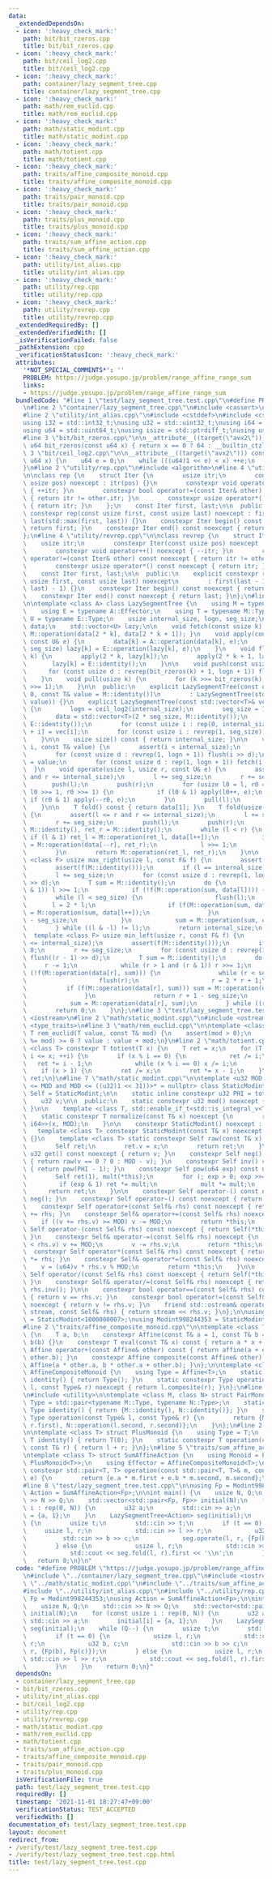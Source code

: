 ```yaml
---
data:
  _extendedDependsOn:
  - icon: ':heavy_check_mark:'
    path: bit/bit_rzeros.cpp
    title: bit/bit_rzeros.cpp
  - icon: ':heavy_check_mark:'
    path: bit/ceil_log2.cpp
    title: bit/ceil_log2.cpp
  - icon: ':heavy_check_mark:'
    path: container/lazy_segment_tree.cpp
    title: container/lazy_segment_tree.cpp
  - icon: ':heavy_check_mark:'
    path: math/rem_euclid.cpp
    title: math/rem_euclid.cpp
  - icon: ':heavy_check_mark:'
    path: math/static_modint.cpp
    title: math/static_modint.cpp
  - icon: ':heavy_check_mark:'
    path: math/totient.cpp
    title: math/totient.cpp
  - icon: ':heavy_check_mark:'
    path: traits/affine_composite_monoid.cpp
    title: traits/affine_composite_monoid.cpp
  - icon: ':heavy_check_mark:'
    path: traits/pair_monoid.cpp
    title: traits/pair_monoid.cpp
  - icon: ':heavy_check_mark:'
    path: traits/plus_monoid.cpp
    title: traits/plus_monoid.cpp
  - icon: ':heavy_check_mark:'
    path: traits/sum_affine_action.cpp
    title: traits/sum_affine_action.cpp
  - icon: ':heavy_check_mark:'
    path: utility/int_alias.cpp
    title: utility/int_alias.cpp
  - icon: ':heavy_check_mark:'
    path: utility/rep.cpp
    title: utility/rep.cpp
  - icon: ':heavy_check_mark:'
    path: utility/revrep.cpp
    title: utility/revrep.cpp
  _extendedRequiredBy: []
  _extendedVerifiedWith: []
  _isVerificationFailed: false
  _pathExtension: cpp
  _verificationStatusIcon: ':heavy_check_mark:'
  attributes:
    '*NOT_SPECIAL_COMMENTS*': ''
    PROBLEM: https://judge.yosupo.jp/problem/range_affine_range_sum
    links:
    - https://judge.yosupo.jp/problem/range_affine_range_sum
  bundledCode: "#line 1 \"test/lazy_segment_tree.test.cpp\"\n#define PROBLEM \"https://judge.yosupo.jp/problem/range_affine_range_sum\"\
    \n#line 2 \"container/lazy_segment_tree.cpp\"\n#include <cassert>\n#include <vector>\n\
    #line 2 \"utility/int_alias.cpp\"\n#include <cstddef>\n#include <cstdint>\n\n\
    using i32 = std::int32_t;\nusing u32 = std::uint32_t;\nusing i64 = std::int64_t;\n\
    using u64 = std::uint64_t;\nusing isize = std::ptrdiff_t;\nusing usize = std::size_t;\n\
    #line 3 \"bit/bit_rzeros.cpp\"\n\n__attribute__((target(\"avx2\"))) constexpr\
    \ u64 bit_rzeros(const u64 x) { return x == 0 ? 64 : __builtin_ctzll(x); }\n#line\
    \ 3 \"bit/ceil_log2.cpp\"\n\n__attribute__((target(\"avx2\"))) constexpr u64 ceil_log2(const\
    \ u64 x) {\n    u64 e = 0;\n    while (((u64)1 << e) < x) ++e;\n    return e;\n\
    }\n#line 2 \"utility/rep.cpp\"\n#include <algorithm>\n#line 4 \"utility/rep.cpp\"\
    \n\nclass rep {\n    struct Iter {\n        usize itr;\n        constexpr Iter(const\
    \ usize pos) noexcept : itr(pos) {}\n        constexpr void operator++() noexcept\
    \ { ++itr; }\n        constexpr bool operator!=(const Iter& other) const noexcept\
    \ { return itr != other.itr; }\n        constexpr usize operator*() const noexcept\
    \ { return itr; }\n    };\n    const Iter first, last;\n\n  public:\n    explicit\
    \ constexpr rep(const usize first, const usize last) noexcept : first(first),\
    \ last(std::max(first, last)) {}\n    constexpr Iter begin() const noexcept {\
    \ return first; }\n    constexpr Iter end() const noexcept { return last; }\n\
    };\n#line 4 \"utility/revrep.cpp\"\n\nclass revrep {\n    struct Iter {\n    \
    \    usize itr;\n        constexpr Iter(const usize pos) noexcept : itr(pos) {}\n\
    \        constexpr void operator++() noexcept { --itr; }\n        constexpr bool\
    \ operator!=(const Iter& other) const noexcept { return itr != other.itr; }\n\
    \        constexpr usize operator*() const noexcept { return itr; }\n    };\n\
    \    const Iter first, last;\n\n  public:\n    explicit constexpr revrep(const\
    \ usize first, const usize last) noexcept\n        : first(last - 1), last(std::min(first,\
    \ last) - 1) {}\n    constexpr Iter begin() const noexcept { return first; }\n\
    \    constexpr Iter end() const noexcept { return last; }\n};\n#line 9 \"container/lazy_segment_tree.cpp\"\
    \n\ntemplate <class A> class LazySegmentTree {\n    using M = typename A::Monoid;\n\
    \    using E = typename A::Effector;\n    using T = typename M::Type;\n    using\
    \ U = typename E::Type;\n    usize internal_size, logn, seg_size;\n    std::vector<T>\
    \ data;\n    std::vector<U> lazy;\n\n    void fetch(const usize k) { data[k] =\
    \ M::operation(data[2 * k], data[2 * k + 1]); }\n    void apply(const usize k,\
    \ const U& e) {\n        data[k] = A::operation(data[k], e);\n        if (k <\
    \ seg_size) lazy[k] = E::operation(lazy[k], e);\n    }\n    void flush(const usize\
    \ k) {\n        apply(2 * k, lazy[k]);\n        apply(2 * k + 1, lazy[k]);\n \
    \       lazy[k] = E::identity();\n    }\n\n    void push(const usize k) {\n  \
    \      for (const usize d : revrep(bit_rzeros(k) + 1, logn + 1)) flush(k >> d);\n\
    \    }\n    void pull(usize k) {\n        for (k >>= bit_rzeros(k); k > 1;) fetch(k\
    \ >>= 1);\n    }\n\n  public:\n    explicit LazySegmentTree(const usize size =\
    \ 0, const T& value = M::identity())\n        : LazySegmentTree(std::vector<T>(size,\
    \ value)) {}\n    explicit LazySegmentTree(const std::vector<T>& vec) : internal_size(vec.size())\
    \ {\n        logn = ceil_log2(internal_size);\n        seg_size = 1 << logn;\n\
    \        data = std::vector<T>(2 * seg_size, M::identity());\n        lazy = std::vector<U>(seg_size,\
    \ E::identity());\n        for (const usize i : rep(0, internal_size)) data[seg_size\
    \ + i] = vec[i];\n        for (const usize i : revrep(1, seg_size)) fetch(i);\n\
    \    }\n\n    usize size() const { return internal_size; }\n\n    void assign(usize\
    \ i, const T& value) {\n        assert(i < internal_size);\n        i += seg_size;\n\
    \        for (const usize d : revrep(1, logn + 1)) flush(i >> d);\n        data[i]\
    \ = value;\n        for (const usize d : rep(1, logn + 1)) fetch(i >> d);\n  \
    \  }\n    void operate(usize l, usize r, const U& e) {\n        assert(l <= r\
    \ and r <= internal_size);\n        l += seg_size;\n        r += seg_size;\n \
    \       push(l);\n        push(r);\n        for (usize l0 = l, r0 = r; l0 < r0;\
    \ l0 >>= 1, r0 >>= 1) {\n            if (l0 & 1) apply(l0++, e);\n           \
    \ if (r0 & 1) apply(--r0, e);\n        }\n        pull(l);\n        pull(r);\n\
    \    }\n\n    T fold() const { return data[1]; }\n    T fold(usize l, usize r)\
    \ {\n        assert(l <= r and r <= internal_size);\n        l += seg_size;\n\
    \        r += seg_size;\n        push(l);\n        push(r);\n        T ret_l =\
    \ M::identity(), ret_r = M::identity();\n        while (l < r) {\n           \
    \ if (l & 1) ret_l = M::operation(ret_l, data[l++]);\n            if (r & 1) ret_r\
    \ = M::operation(data[--r], ret_r);\n            l >>= 1;\n            r >>= 1;\n\
    \        }\n        return M::operation(ret_l, ret_r);\n    }\n\n    template\
    \ <class F> usize max_right(usize l, const F& f) {\n        assert(l <= internal_size);\n\
    \        assert(f(M::identity()));\n        if (l == internal_size) return internal_size;\n\
    \        l += seg_size;\n        for (const usize d : revrep(1, logn + 1)) flush(l\
    \ >> d);\n        T sum = M::identity();\n        do {\n            while (!(l\
    \ & 1)) l >>= 1;\n            if (!f(M::operation(sum, data[l]))) {\n        \
    \        while (l < seg_size) {\n                    flush(l);\n             \
    \       l = 2 * l;\n                    if (f(M::operation(sum, data[l]))) sum\
    \ = M::operation(sum, data[l++]);\n                }\n                return l\
    \ - seg_size;\n            }\n            sum = M::operation(sum, data[l++]);\n\
    \        } while ((l & -l) != l);\n        return internal_size;\n    }\n\n  \
    \  template <class F> usize min_left(usize r, const F& f) {\n        assert(r\
    \ <= internal_size);\n        assert(f(M::identity()));\n        if (r == 0) return\
    \ 0;\n        r += seg_size;\n        for (const usize d : revrep(1, logn + 1))\
    \ flush((r - 1) >> d);\n        T sum = M::identity();\n        do {\n       \
    \     r -= 1;\n            while (r > 1 and (r & 1)) r >>= 1;\n            if\
    \ (!f(M::operation(data[r], sum))) {\n                while (r < seg_size) {\n\
    \                    flush(r);\n                    r = 2 * r + 1;\n         \
    \           if (f(M::operation(data[r], sum))) sum = M::operation(data[r--], sum);\n\
    \                }\n                return r + 1 - seg_size;\n            }\n\
    \            sum = M::operation(data[r], sum);\n        } while ((r & -r) != r);\n\
    \        return 0;\n    }\n};\n#line 3 \"test/lazy_segment_tree.test.cpp\"\n#include\
    \ <iostream>\n#line 2 \"math/static_modint.cpp\"\n#include <ostream>\n#include\
    \ <type_traits>\n#line 3 \"math/rem_euclid.cpp\"\n\ntemplate <class T> constexpr\
    \ T rem_euclid(T value, const T& mod) {\n    assert(mod > 0);\n    return (value\
    \ %= mod) >= 0 ? value : value + mod;\n}\n#line 2 \"math/totient.cpp\"\n\ntemplate\
    \ <class T> constexpr T totient(T x) {\n    T ret = x;\n    for (T i = 2; i *\
    \ i <= x; ++i) {\n        if (x % i == 0) {\n            ret /= i;\n         \
    \   ret *= i - 1;\n            while (x % i == 0) x /= i;\n        }\n    }\n\
    \    if (x > 1) {\n        ret /= x;\n        ret *= x - 1;\n    }\n    return\
    \ ret;\n}\n#line 7 \"math/static_modint.cpp\"\n\ntemplate <u32 MOD, std::enable_if_t<((u32)1\
    \ <= MOD and MOD <= ((u32)1 << 31))>* = nullptr> class StaticModint {\n    using\
    \ Self = StaticModint;\n\n    static inline constexpr u32 PHI = totient(MOD);\n\
    \    u32 v;\n\n  public:\n    static constexpr u32 mod() noexcept { return MOD;\
    \ }\n\n    template <class T, std::enable_if_t<std::is_integral_v<T>>* = nullptr>\n\
    \    static constexpr T normalize(const T& x) noexcept {\n        return rem_euclid<std::common_type_t<T,\
    \ i64>>(x, MOD);\n    }\n\n    constexpr StaticModint() noexcept : v(0) {}\n \
    \   template <class T> constexpr StaticModint(const T& x) noexcept : v(normalize(x))\
    \ {}\n    template <class T> static constexpr Self raw(const T& x) noexcept {\n\
    \        Self ret;\n        ret.v = x;\n        return ret;\n    }\n\n    constexpr\
    \ u32 get() const noexcept { return v; }\n    constexpr Self neg() const noexcept\
    \ { return raw(v == 0 ? 0 : MOD - v); }\n    constexpr Self inv() const noexcept\
    \ { return pow(PHI - 1); }\n    constexpr Self pow(u64 exp) const noexcept {\n\
    \        Self ret(1), mult(*this);\n        for (; exp > 0; exp >>= 1) {\n   \
    \         if (exp & 1) ret *= mult;\n            mult *= mult;\n        }\n  \
    \      return ret;\n    }\n\n    constexpr Self operator-() const noexcept { return\
    \ neg(); }\n    constexpr Self operator~() const noexcept { return inv(); }\n\n\
    \    constexpr Self operator+(const Self& rhs) const noexcept { return Self(*this)\
    \ += rhs; }\n    constexpr Self& operator+=(const Self& rhs) noexcept {\n    \
    \    if ((v += rhs.v) >= MOD) v -= MOD;\n        return *this;\n    }\n\n    constexpr\
    \ Self operator-(const Self& rhs) const noexcept { return Self(*this) -= rhs;\
    \ }\n    constexpr Self& operator-=(const Self& rhs) noexcept {\n        if (v\
    \ < rhs.v) v += MOD;\n        v -= rhs.v;\n        return *this;\n    }\n\n  \
    \  constexpr Self operator*(const Self& rhs) const noexcept { return Self(*this)\
    \ *= rhs; }\n    constexpr Self& operator*=(const Self& rhs) noexcept {\n    \
    \    v = (u64)v * rhs.v % MOD;\n        return *this;\n    }\n\n    constexpr\
    \ Self operator/(const Self& rhs) const noexcept { return Self(*this) /= rhs;\
    \ }\n    constexpr Self& operator/=(const Self& rhs) noexcept { return *this *=\
    \ rhs.inv(); }\n\n    constexpr bool operator==(const Self& rhs) const noexcept\
    \ { return v == rhs.v; }\n    constexpr bool operator!=(const Self& rhs) const\
    \ noexcept { return v != rhs.v; }\n    friend std::ostream& operator<<(std::ostream&\
    \ stream, const Self& rhs) { return stream << rhs.v; }\n};\n\nusing Modint1000000007\
    \ = StaticModint<1000000007>;\nusing Modint998244353 = StaticModint<998244353>;\n\
    #line 2 \"traits/affine_composite_monoid.cpp\"\n\ntemplate <class T> struct Affine\
    \ {\n    T a, b;\n    constexpr Affine(const T& a = 1, const T& b = 0) : a(a),\
    \ b(b) {}\n    constexpr T eval(const T& x) const { return a * x + b; }\n    constexpr\
    \ Affine operator+(const Affine& other) const { return affine(a + other.a, b +\
    \ other.b); }\n    constexpr Affine composite(const Affine& other) const { return\
    \ Affine(a * other.a, b * other.a + other.b); }\n};\n\ntemplate <class T> struct\
    \ AffineCompositeMonoid {\n    using Type = Affine<T>;\n    static constexpr Type\
    \ identity() { return Type(); }\n    static constexpr Type operation(const Type&\
    \ l, const Type& r) noexcept { return l.composite(r); }\n};\n#line 2 \"traits/pair_monoid.cpp\"\
    \n#include <utility>\n\ntemplate <class M, class N> struct PairMonoid {\n    using\
    \ Type = std::pair<typename M::Type, typename N::Type>;\n    static constexpr\
    \ Type identity() { return {M::identity(), N::identity()}; }\n    static constexpr\
    \ Type operation(const Type& l, const Type& r) {\n        return {M::operation(l.first,\
    \ r.first), N::operation(l.second, r.second)};\n    }\n};\n#line 2 \"traits/plus_monoid.cpp\"\
    \n\ntemplate <class T> struct PlusMonoid {\n    using Type = T;\n    static constexpr\
    \ T identity() { return T(0); }\n    static constexpr T operation(const T& l,\
    \ const T& r) { return l + r; }\n};\n#line 5 \"traits/sum_affine_action.cpp\"\n\
    \ntemplate <class T> struct SumAffineAction {\n    using Monoid = PairMonoid<PlusMonoid<T>,\
    \ PlusMonoid<T>>;\n    using Effector = AffineCompositeMonoid<T>;\n    static\
    \ constexpr std::pair<T, T> operation(const std::pair<T, T>& m, const Affine<T>&\
    \ e) {\n        return {e.a * m.first + e.b * m.second, m.second};\n    }\n};\n\
    #line 8 \"test/lazy_segment_tree.test.cpp\"\n\nusing Fp = Modint998244353;\nusing\
    \ Action = SumAffineAction<Fp>;\n\nint main() {\n    usize N, Q;\n    std::cin\
    \ >> N >> Q;\n    std::vector<std::pair<Fp, Fp>> initial(N);\n    for (const usize\
    \ i : rep(0, N)) {\n        u32 a;\n        std::cin >> a;\n        initial[i]\
    \ = {a, 1};\n    }\n    LazySegmentTree<Action> seg(initial);\n    while (Q--)\
    \ {\n        usize t;\n        std::cin >> t;\n        if (t == 0) {\n       \
    \     usize l, r;\n            std::cin >> l >> r;\n            u32 b, c;\n  \
    \          std::cin >> b >> c;\n            seg.operate(l, r, {Fp(b), Fp(c)});\n\
    \        } else {\n            usize l, r;\n            std::cin >> l >> r;\n\
    \            std::cout << seg.fold(l, r).first << '\\n';\n        }\n    }\n \
    \   return 0;\n}\n"
  code: "#define PROBLEM \"https://judge.yosupo.jp/problem/range_affine_range_sum\"\
    \n#include \"../container/lazy_segment_tree.cpp\"\n#include <iostream>\n#include\
    \ \"../math/static_modint.cpp\"\n#include \"../traits/sum_affine_action.cpp\"\n\
    #include \"../utility/int_alias.cpp\"\n#include \"../utility/rep.cpp\"\n\nusing\
    \ Fp = Modint998244353;\nusing Action = SumAffineAction<Fp>;\n\nint main() {\n\
    \    usize N, Q;\n    std::cin >> N >> Q;\n    std::vector<std::pair<Fp, Fp>>\
    \ initial(N);\n    for (const usize i : rep(0, N)) {\n        u32 a;\n       \
    \ std::cin >> a;\n        initial[i] = {a, 1};\n    }\n    LazySegmentTree<Action>\
    \ seg(initial);\n    while (Q--) {\n        usize t;\n        std::cin >> t;\n\
    \        if (t == 0) {\n            usize l, r;\n            std::cin >> l >>\
    \ r;\n            u32 b, c;\n            std::cin >> b >> c;\n            seg.operate(l,\
    \ r, {Fp(b), Fp(c)});\n        } else {\n            usize l, r;\n           \
    \ std::cin >> l >> r;\n            std::cout << seg.fold(l, r).first << '\\n';\n\
    \        }\n    }\n    return 0;\n}"
  dependsOn:
  - container/lazy_segment_tree.cpp
  - bit/bit_rzeros.cpp
  - utility/int_alias.cpp
  - bit/ceil_log2.cpp
  - utility/rep.cpp
  - utility/revrep.cpp
  - math/static_modint.cpp
  - math/rem_euclid.cpp
  - math/totient.cpp
  - traits/sum_affine_action.cpp
  - traits/affine_composite_monoid.cpp
  - traits/pair_monoid.cpp
  - traits/plus_monoid.cpp
  isVerificationFile: true
  path: test/lazy_segment_tree.test.cpp
  requiredBy: []
  timestamp: '2021-11-01 18:27:47+09:00'
  verificationStatus: TEST_ACCEPTED
  verifiedWith: []
documentation_of: test/lazy_segment_tree.test.cpp
layout: document
redirect_from:
- /verify/test/lazy_segment_tree.test.cpp
- /verify/test/lazy_segment_tree.test.cpp.html
title: test/lazy_segment_tree.test.cpp
---
```

